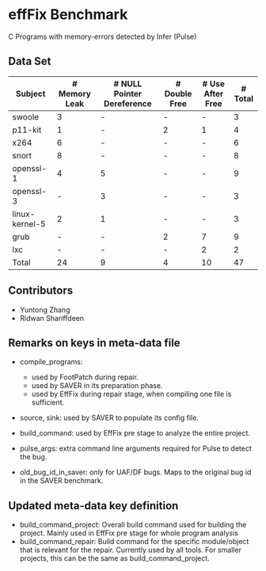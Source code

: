 # effFix Benchmark

C Programs with memory-errors detected by Infer (Pulse)

##  Data Set

| Subject        |# Memory Leak| # NULL Pointer Dereference | # Double Free | # Use After Free | # Total |
|----------------|---|---|---|---|---|
| swoole         | 3 | - | - | - | 3 |
| p11-kit        | 1 | - | 2 | 1 | 4 |
| x264           | 6 | - | - | - | 6 |
| snort          | 8 | - | - | - | 8 |
| openssl-1      | 4 | 5 | - | - | 9 |
| openssl-3      | - | 3 | - | - | 3 |
| linux-kernel-5 | 2 | 1 | - | - | 3 |
| grub           | - | - | 2 | 7 | 9 |
| lxc            | - | - | - | 2 | 2 |
| Total          |24 | 9 | 4 |10 |47 |


## Contributors
* Yuntong Zhang
* Ridwan Shariffdeen


## Remarks on keys in meta-data file

- compile_programs:
    - used by FootPatch during repair.
    - used by SAVER in its preparation phase.
    - used by EffFix during repair stage, when compiling one file is sufficient.
- source, sink: used by SAVER to populate its config file.
- build_command: used by EffFix pre stage to analyze the entire project.
- pulse_args: extra command line arguments required for Pulse to detect the bug.


- old_bug_id_in_saver: only for UAF/DF bugs. Maps to the original bug id in the SAVER benchmark.


## Updated meta-data key definition

- build_command_project: Overall build command used for building the project. Mainly used in EffFix pre stage for whole program analysis
- build_command_repair: Build command for the specific module/object that is relevant for the repair. Currently used by all tools.
    For smaller projects, this can be the same as build_command_project.
